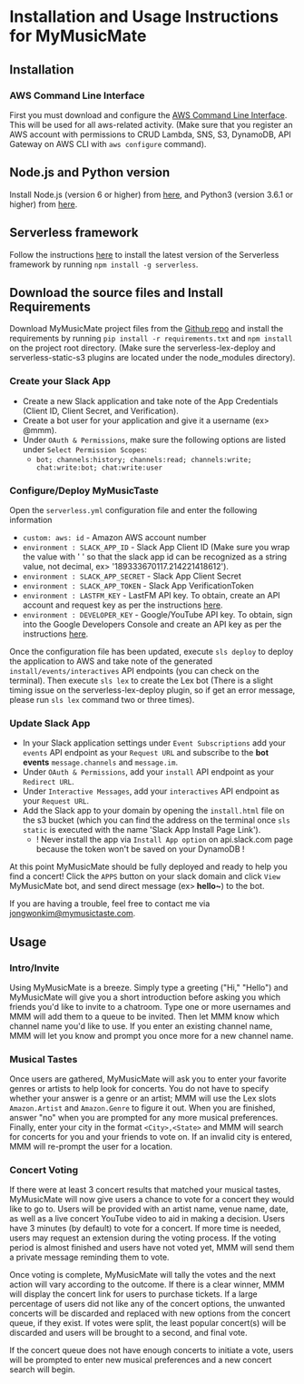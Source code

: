 # Installation and Usage Instructions for MyMusicMate

## Installation
### AWS Command Line Interface
First you must download and configure the [AWS Command Line Interface](https://aws.amazon.com/cli/). This will be used for all aws-related activity. (Make sure that you register an AWS account with permissions to CRUD Lambda, SNS, S3, DynamoDB, API Gateway on AWS CLI with `aws configure` command).

## Node.js and Python version
Install Node.js (version 6 or higher) from [here](https://nodejs.org/en/download/), and Python3 (version 3.6.1 or higher) from [here](https://www.python.org/downloads/release/python-361/).

## Serverless framework
Follow the instructions [here](https://serverless.com/framework/docs/providers/aws/guide/installation/) to install the latest version of the Serverless framework by running `npm install -g serverless`.

## Download the source files and Install Requirements
Download MyMusicMate project files from the [Github repo](https://github.com/MyMusicTaste/my-music-mate) and install the requirements by running `pip install -r requirements.txt` and `npm install` on the project root directory. (Make sure the serverless-lex-deploy and serverless-static-s3 plugins are located under the node_modules directory).

### Create your Slack App
- Create a new Slack application and take note of the App Credentials (Client ID, Client Secret, and Verification).
- Create a bot user for your application and give it a username (ex> @mmm).
- Under `OAuth & Permissions`, make sure the following options are listed under `Select Permission Scopes`:
  - `bot; channels:history; channels:read; channels:write; chat:write:bot; chat:write:user`
  
### Configure/Deploy MyMusicTaste
Open the `serverless.yml` configuration file and enter the following information
- `custom: aws: id` - Amazon AWS account number
- `environment : SLACK_APP_ID` - Slack App Client ID (Make sure you wrap the value with ' ' so that the slack app id can be recognized as a string value, not decimal, ex> '189333670117.214221418612').
- `environment : SLACK_APP_SECRET` -  Slack App Client Secret
- `environment : SLACK_APP_TOKEN` -  Slack App VerificationToken 
- `environment : LASTFM_KEY` - LastFM API key.  To obtain, create an API account and request key as per the instructions [here](http://www.last.fm/api).
- `environment : DEVELOPER_KEY` - Google/YouTube API key. To obtain, sign into the Google Developers Console and create an API key as per the instructions [here](https://developers.google.com/youtube/registering_an_application#Create_API_Keys).

Once the configuration file has been updated, execute `sls deploy` to deploy the application to AWS and take note of the generated `install/events/interactives` API endpoints (you can check on the terminal). Then execute `sls lex` to create the Lex bot (There is a slight timing issue on the serverless-lex-deploy plugin, so if get an error message, please run `sls lex` command two or three times).

### Update Slack App
- In your Slack application settings under `Event Subscriptions` add your `events` API endpoint as your `Request URL` and subscribe to the <strong>bot events</strong> `message.channels` and `message.im`.
- Under `OAuth & Permissions`, add your `install` API endpoint as your `Redirect URL`.
- Under `Interactive Messages`, add your `interactives` API endpoint as your `Request URL`.
- Add the Slack app to your domain by opening the `install.html` file on the s3 bucket (which you can find the address on the terminal once `sls static` is executed with the name 'Slack App Install Page Link').
  - ! Never install the app via `Install App option` on api.slack.com page because the token won't be saved on your DynamoDB !

At this point MyMusicMate should be fully deployed and ready to help you find a concert! Click the `APPS` button on your slack domain and click `View` MyMusicMate bot, and send direct message (ex><strong> hello~</strong>) to the bot.

If you are having a trouble, feel free to contact me via [jongwonkim@mymusictaste.com](jongwonkim@mymusictaste.com).

## Usage
### Intro/Invite
Using MyMusicMate is a breeze. Simply type a greeting ("Hi," "Hello") and MyMusicMate will give you a short introduction before asking you which friends you'd like to invite to a chatroom. Type one or more usernames and MMM will add them to a queue to be invited. Then let MMM know which channel name you'd like to use.  If you enter an existing channel name, MMM will let you know and prompt you once more for a new channel name.
### Musical Tastes
Once users are gathered, MyMusicMate will ask you to enter your favorite genres or artists to help look for concerts.  You do not have to specify whether your answer is a genre or an artist; MMM will use the Lex slots `Amazon.Artist` and `Amazon.Genre` to figure it out. When you are finished, answer "no" when you are prompted for any more musical preferences. Finally, enter your city in the format `<City>,<State>` and MMM will search for concerts for you and your friends to vote on. If an invalid city is entered, MMM will re-prompt the user for a location.
### Concert Voting
If there were at least 3 concert results that matched your musical tastes, MyMusicMate will now give users a chance to vote for a concert they would like to go to.  Users will be provided with an artist name, venue name, date, as well as a live concert YouTube video to aid in making a decision.  Users have 3 minutes (by default) to vote for a concert. If more time is needed, users may request an extension during the voting process.  If the voting period is almost finished and users have not voted yet, MMM will send them a private message reminding them to vote.

Once voting is complete, MyMusicMate will tally the votes and the next action will vary according to the outcome. If there is a clear winner, MMM will display the concert link for users to purchase tickets.  If a large percentage of users did not like any of the concert options, the unwanted concerts will be discarded and replaced with new options from the concert queue, if they exist.  If votes were split, the least popular concert(s) will be discarded and users will be brought to a second, and final vote.

If the concert queue does not have enough concerts to initiate a vote, users will be prompted to enter new musical preferences and a new concert search will begin.
